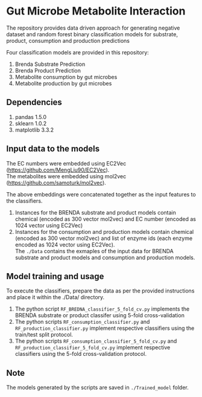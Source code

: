 # Gut Microbe Metabolite Interaction

The repository provides data driven approach for generating negative dataset and random forest binary classification models for substrate, product, consumption and production predictions

Four classification models are provided in this repository:

1. Brenda Substrate Prediction
2. Brenda Product Prediction
3. Metabolite consumption by gut microbes
4. Metabolite production by gut microbes

## Dependencies
1. pandas 1.5.0
2. sklearn 1.0.2
3. matplotlib 3.3.2

## Input data to the models
The EC numbers were embedded using EC2Vec (https://github.com/MengLiu90/EC2Vec). <br>
The metabolites were embedded using mol2vec (https://github.com/samoturk/mol2vec). <br>

The above embeddings were concatenated together as the input features to the classifiers.
1. Instances for the BRENDA substrate and product models contain chemical (encoded as 300 vector mol2vec) and EC number (encoded as 1024 vector using EC2Vec)
2. Instances for the consumption and production models contain chemical (encoded as 300 vector mol2vec) and list of enzyme ids (each enzyme encoded as 1024 vector using EC2Vec).<br>
   The `./Data` contains the exmaples of the input data for BRENDA substrate and product models and consumption and production models.

## Model training and usage
To execute the classifiers, prepare the data as per the provided instructions and place it within the ./Data/ directory.
1. The python script `RF_BREDNA_classifier_5_fold_cv.py` implements the BRENDA substrate or product classifer using 5-fold cross-validation
2. The python scripts `RF_consumption_classifier.py` and `RF_production_classifier.py` implement respective classifiers using the train/test split protocol.
3. The python scripts `RF_consumption_classifier_5_fold_cv.py` and `RF_production_classifier_5_fold_cv.py` implement respective classifiers using the 5-fold cross-validation protocol.

## Note
The models generated by the scripts are saved in `./Trained_model` folder. 
